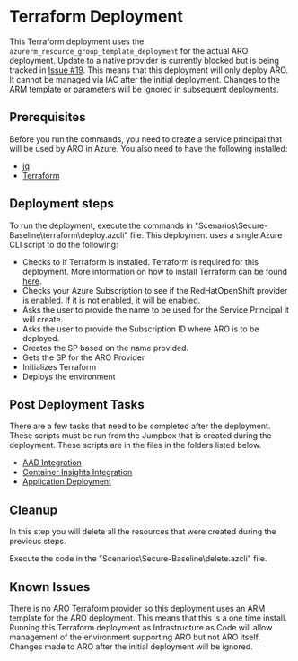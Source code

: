 # Terraform Deployment

This Terraform deployment uses the `azurerm_resource_group_template_deployment` for the actual ARO deployment. Update to a native provider is currently blocked but is being tracked in [Issue #19](https://github.com/Azure/ARO-Landing-Zone-Accelerator/issues/19). This means that this deployment will only deploy ARO. It cannot be managed via IAC after the initial deployment. Changes to the ARM template or parameters will be ignored in subsequent deployments.


## Prerequisites
Before you run the commands, you need to create a service principal that will be used by ARO in Azure. You also need to have the following installed:
* [jq](https://stedolan.github.io/jq/)
* [Terraform](https://learn.hashicorp.com/tutorials/terraform/install-cli)

## Deployment steps
To run the deployment, execute the commands in "Scenarios\Secure-Baseline\terraform\deploy.azcli" file. 
This deployment uses a single Azure CLI script to do the following:

* Checks to if Terraform is installed. Terraform is required for this deployment. More information on how to install Terraform can be found [here](https://www.terraform.io/docs/commands/install.html).
* Checks your Azure Subscription to see if the RedHatOpenShift provider is enabled. If it is not enabled, it will be enabled.
* Asks the user to provide the name to be used for the Service Principal it will create.
* Asks the user to provide the Subscription ID where ARO is to be deployed.
* Creates the SP based on the name provided.
* Gets the SP for the ARO Provider
* Initializes Terraform
* Deploys the environment

## Post Deployment Tasks

There are a few tasks that need to be completed after the deployment. These scripts must be run from the Jumpbox that is created during the deployment. These scripts are in the files in the folders listed below.

* [AAD Integration](../Azure-CLI/07-aad-RBAC)
* [Container Insights Integration](../Azure-CLI/08-containerinsights)
* [Application Deployment](../Azure-CLI/09-appdeployment)

## Cleanup
In this step you will delete all the resources that were created during the previous steps.

Execute the code in the "Scenarios\Secure-Baseline\delete.azcli" file.

## Known Issues

There is no ARO Terraform provider so this deployment uses an ARM template for the ARO deployment. This means that this is a one time install. Running this Terraform deployment as Infrastructure as Code will allow management of the environment supporting ARO but not ARO itself. Changes made to ARO after the initial deployment will be ignored.
